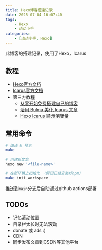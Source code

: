```yaml
---
title: Hexo博客搭建记录
date: 2025-07-04 16:07:40
tags:
    - Hexo
    - 动动小手
categories:
    - [动动小手, Hexo]
---
```


此博客的搭建记录，使用了Hexo，Icarus

<!-- more -->

## 教程

- [Hexo官方文档](https://hexo.io/zh-cn/)
- [Icarus官方文档](https://ppoffice.github.io/hexo-theme-icarus/tags/Icarus%E7%94%A8%E6%88%B7%E6%8C%87%E5%8D%97/)
- 第三方教程
    - [从零开始免费搭建自己的博客](https://yushuaige.github.io/categories/%E5%8D%9A%E5%AE%A2%E6%90%AD%E5%BB%BA/)
    - [活用 Bulma 美化 Icarus 文章](https://www.imaegoo.com/2020/icarus-with-bulma/)
    - [Hexo Icarus 顯示瀏覽量](https://www.howardsnotes.tw/hexo-view-count-how-to-record/)

## 常用命令

```bash
# 编译 & 预览
make

# 创建新文章
hexo new '<file-name>'

# 在新环境上初始化 （假设已经安装好npm）
make init_workspace
```

推送到`main`分支后自动通过github actions部署

## TODOs

- 记忆滚动位置
- 目录栏太长时无法滚动
- donate 或 ads :)
- CDN
- 同步发布文章到CSDN等其他平台

